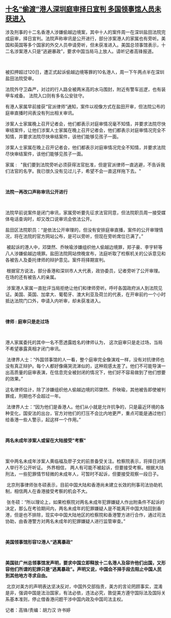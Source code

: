 <!--1609157468000-->
[十名“偷渡“港人深圳庭审择日宣判 多国领事馆人员未获进入](https://www.rfa.org/mandarin/yataibaodao/gangtai/gf1-12282020065648.html)
------

<p><span style="font-weight: 400;">涉及刑事的十二名香港人涉嫌偷越边境案，其中十人的案件周一在深圳盐田法院完成庭审，择日宣判。法院声称审讯是公开进行，部分涉案港人的家属也有旁听。美国和英国等多个国家的外交人员申请旁听，但未获准进入。美国总领事馆表示，十二名涉案港人只是“逃避暴政”，要求中国当局马上放人。请听记者高锋报道。</span></p><p><span style="font-weight: 400;"> </span></p><p><span style="font-weight: 400;">被扣押超过120日，遭正式起诉偷越边境等罪的10名港人，周一下午两点半在深圳盐田法院受审。</span><span style="font-weight: 400;"></span></p><p><span style="font-weight: 400;">法院外守卫森严，对过的行人路全被两米高的水马围封，附近有警车巡逻，也有装甲车戒备。</span> <span style="font-weight: 400;">法院入口则有多名公安驻守。</span></p><p><span style="font-weight: 400;">有港人家属早前接获“官派律师”通知，案件以视像方式在盐田开审，但法院公布的庭审直播时间表没有列出相关审讯。</span></p><p><span style="font-weight: 400;">涉案人士家属晚上召开记者会，他们都表示对庭审情况毫不知情，并要求法院尽快审结案件，让他们</span><span style="font-weight: 400;">涉案人士家属在晚上召开记者会，他们都表示对庭审情况完全不知情，并要求法院尽快审结案件，该他们能够见孩子一面。</span></p><p><span style="font-weight: 400;">涉案人士家属在晚上召开记者会，他们都表示对庭审情况完全不知情，并要求法院尽快审结案件，该他们能够见孩子一面。</span></p><p><span style="font-weight: 400;">家属 :   "我们要到法院旁听必须获得法官批准，但是官派律师一直逃避，不告诉我们法官的名字。我已很久没有见过儿子，希望不会一直这样拖下去。"</span></p><p><span style="font-weight: 400;"> </span></p><p><b>法院一再改口声称审讯公开进行</b></p><p><span style="font-weight: 400;"> </span></p><p><span style="font-weight: 400;">法院早前说案件是闭门审讯，家属旁听要先征求法官同意，但法院职员周一接受媒体电话查询时，却又改口说审讯会依法公开。</span><span style="font-weight: 400;"> </span></p><p><span style="font-weight: 400;">盐田区法院职员：“是依法公开审理的，但没有安排庭审直播，案件的公开审理情况，将在法院的官方网站公布，是可以旁听，但现在旁听席位已满了。”</span></p><p><span style="font-weight: 400;"> </span><span style="font-weight: 400;">被起诉的港人中，邓棨然、乔映瑜涉嫌组织他人偷越边境罪，郑子豪、李宇轩等八人涉嫌偷越边境罪。盐田法院网站傍晚宣布，法庭听取了检察机关的公诉意见和各被告人及委托律师的辩护意见。案件将择期宣判。</span></p><p><span style="font-weight: 400;"> </span><span style="font-weight: 400;">根据官方说法，部分香港和深圳市人大代表，政协委员，记者旁听了公开审理。在场的还有被告人的亲属。</span></p><p><span style="font-weight: 400;"> </span><span style="font-weight: 400;">涉案港人家属一直批评当局拒绝让他们和律师旁听。呼吁各国政府派人到法院见证。</span><span style="font-weight: 400;">美</span><span style="font-weight: 400;">国</span><span style="font-weight: 400;">、英</span><span style="font-weight: 400;">国</span><span style="font-weight: 400;">、加拿大、葡萄牙、</span><span style="font-weight: 400;">澳大利亚</span><span style="font-weight: 400;">及荷兰的代表，</span><span style="font-weight: 400;">在开审前约一个小时</span><span style="font-weight: 400;">抵达法院门口外，申请入内听审，</span><span style="font-weight: 400;">却</span><span style="font-weight: 400;">未获准进入。</span></p><p><span style="font-weight: 400;"> </span></p><p><b>律师 : </b><b>庭审只是走过场</b></p><p><span style="font-weight: 400;"> </span></p><p><span style="font-weight: 400;">港人家属委托的其中一名不愿透露姓名的律师认为， 这次庭审只是走过场，当局不希望暴露真相才闭门审讯。</span></p><p><span style="font-weight: 400;"> </span><span style="font-weight: 400;">法律界人士：“外国领事馆的人一看，整个庭审完全像演戏一样，没有对抗律师也没有真正辩护。每个人都好像痛哭流涕似的，这种观感太差了。他们不可能导演一出高质量的庭审表演，在信息完全被封闭的情况下，他们好不容易做到了他们想要的效果。” </span></p><p><span style="font-weight: 400;">这名律师估计，除了涉嫌组织他人偷越边境的邓棨然、乔映瑜，其他被告即使被判罪成，刑期也不会超过一年。</span></p><p><span style="font-weight: 400;"> </span><span style="font-weight: 400;">法律界人士：“因为他们是香港人。他们从小就是允许抗争的，只是最近环境的各种变化，国安法的出台，官方对他们的打压不会比内地更严，重点可能是通过他们给香港一些人警示，起这样一个作用。”</span></p><p><span style="font-weight: 400;"> </span></p><p><b>两名未成年涉案人或留在大陆接受"考察"</b></p><p><span style="font-weight: 400;"> </span></p><p><span style="font-weight: 400;">案中两名未成年涉案人黄临福及廖子文的前景备受关注。检察院表示，将择日对两人举行不公开听证。 外界相信， 两人有可能不被起诉，但要接受考察。</span><span style="font-weight: 400;">根据大陆刑法，一些犯罪情节轻微的未成年人，可暂时不起诉，但要接受观察一段日子。</span></p><p><span style="font-weight: 400;"> </span><span style="font-weight: 400;">北京刑事律师张冬硕表示，目前中国大陆和香港尚未建立长效的刑事司法协助机制，相信两人在香港接受考察的机会不大。</span></p><p><span style="font-weight: 400;"> </span><span style="font-weight: 400;">张冬硕：“所以理论上，如果检察院对两名未成年犯罪嫌疑人作出附条件不起诉的决定，那么在考验期间内，两名未成年的犯罪嫌疑人是不能离开中国大陆回到香港，但是也不排除，现实中中国大陆地区的检察院和香港警方进行合作，通过司法协助，由香港警方对两名未成年的犯罪嫌疑人进行监管审查。”</span></p><p><span style="font-weight: 400;"> </span></p><p><b>美国领事馆形容12港人“逃离暴政”</b></p><p><span style="font-weight: 400;"> </span></p><p><strong>美国驻广州总领事馆发声明，要求中国立即释放十二名港人及容许他们出国，又形容他们所谓的犯罪只是“逃离暴政”。声明又说，中国会不择手段去阻止中国人民到其他地方寻求自由。</strong></p><p><span style="font-weight: 400;"> </span><span style="font-weight: 400;">北京对美方的声明表达坚决反对，中国外交部指责，美方的言论罔顾事实，混淆是非，强调中国是法治国家，有法必依，违法必究，敦促美方遵守国际法及国际关系基本准则，停止借香港问题干涉中国内政及中国司法主权。</span></p><p></p><p><span style="font-weight: 400;">记者：高锋/责编：胡力汉 许书婷</span></p><p></p>
